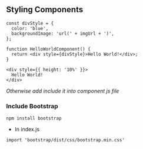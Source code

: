 ## Styling Components

```
const divStyle = {
  color: 'blue',
  backgroundImage: 'url(' + imgUrl + ')',
};

function HelloWorldComponent() {
  return <div style={divStyle}>Hello World!</div>;
}
```

```
<div style={{ height: '10%' }}>
  Hello World!
</div>
```

*Otherwise add include it into component js file*


### Include Bootstrap

```
npm install bootstrap
```

- In index.js

```
import 'bootstrap/dist/css/bootstrap.min.css'
```
